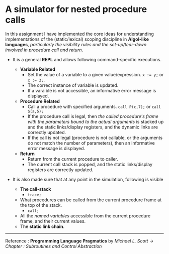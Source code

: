 # A simulator for nested procedure calls
In this assignment I have implemented the core ideas for understanding implementations of the (static/lexical) scoping discipline in **Algol-like languages**, *particularly the visibility rules and the set-up/tear-down involved in procedure call and return*.

 - It is a general **REPL** and allows following command-specific executions.
   - **Variable Related**
     - Set the value of a variable to a given value/expression. `x := y;` or `x := 3;`. 
     - The correct instance of variable is updated.  
     - If a varaible is not accessible, an informative error message is displayed. 
   - **Procedure Related**
     - Call a procedure with specified arguments. `call P(c,7);` or  `call S(a,5);`
     - If the procedure call is legal, then *the called procedure's frame with the parameters bound to the actual arguments* is stacked up and the static links/display registers, and the dynamic links are correctly updated.  
     - If the call is not legal (procedure is not callable, or the arguments do not match the number of parameters), then an informative error message is displayed.
   - **Return**
     - Return from the current procedure to caller. 
     - The current call stack is popped, and the static links/display registers are correctly updated.
     
 - It is also made sure that at any point in the simulation, following is visible
   - **The call-stack** 
     - `trace;`
   - What procedures can be called from the current procedure frame at the top of the stack. 
     - `call;`
   - All the *named variables* accessible from the current procedure frame, and their current values.
   - The **static link chain**.
   
****
Reference : **Programming Language Pragmatics** by *Michael L. Scott* -> *Chapter : Subroutines and Control Abstraction*
